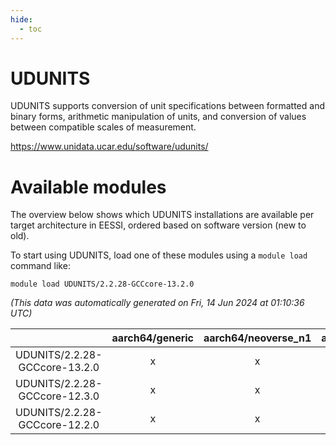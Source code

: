 ```yaml
---
hide:
  - toc
---
```


UDUNITS
=======


UDUNITS supports conversion of unit specifications between formatted and binary forms, arithmetic manipulation of units, and conversion of values between compatible scales of measurement.

https://www.unidata.ucar.edu/software/udunits/
# Available modules


The overview below shows which UDUNITS installations are available per target architecture in EESSI, ordered based on software version (new to old).

To start using UDUNITS, load one of these modules using a `module load` command like:

```shell
module load UDUNITS/2.2.28-GCCcore-13.2.0
```

*(This data was automatically generated on Fri, 14 Jun 2024 at 01:10:36 UTC)*  

| |aarch64/generic|aarch64/neoverse_n1|aarch64/neoverse_v1|x86_64/generic|x86_64/amd/zen2|x86_64/amd/zen3|x86_64/intel/haswell|x86_64/intel/skylake_avx512|
| :---: | :---: | :---: | :---: | :---: | :---: | :---: | :---: | :---: |
|UDUNITS/2.2.28-GCCcore-13.2.0|x|x|x|x|x|x|x|x|
|UDUNITS/2.2.28-GCCcore-12.3.0|x|x|x|x|x|x|x|x|
|UDUNITS/2.2.28-GCCcore-12.2.0|x|x|x|x|x|x|x|x|

